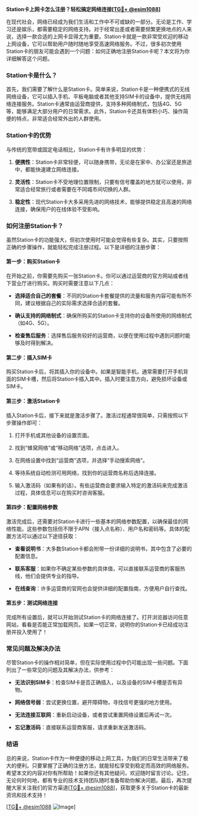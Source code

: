 **Station卡上网卡怎么注册？轻松搞定网络连接[[TG💪+ @esim1088](https://t.me/s/esim1088)]**

在现代社会，网络已经成为我们生活和工作中不可或缺的一部分。无论是工作、学习还是娱乐，都需要稳定的网络支持。对于经常出差或者需要频繁更换地点的人来说，选择一款合适的上网卡显得尤为重要。Station卡就是一款非常受欢迎的移动上网设备，它可以帮助用户随时随地享受高速网络服务。不过，很多初次使用Station卡的朋友可能会遇到一个问题：如何正确地注册Station卡呢？本文将为你详细解答这个问题。

### Station卡是什么？

首先，我们需要了解什么是Station卡。简单来说，Station卡是一种便携式的无线网络设备，它可以插入手机、平板电脑或者其他支持SIM卡的设备中，提供无线网络连接服务。Station卡通常由运营商提供，支持多种网络制式，包括4G、5G等，能够满足大部分用户的日常需求。此外，Station卡还具有体积小巧、操作简便的特点，非常适合经常外出的人群使用。

### Station卡的优势

与传统的宽带或固定电话相比，Station卡有许多明显的优势：

1. **便携性**：Station卡非常轻便，可以随身携带，无论是在家中、办公室还是旅途中，都能快速建立网络连接。
   
2. **灵活性**：Station卡不受地理位置限制，只要有信号覆盖的地方就可以使用，非常适合经常旅行或者需要在不同城市间切换的人群。
   
3. **稳定性**：现代Station卡大多采用先进的网络技术，能够提供稳定且高速的网络连接，确保用户的在线体验不受影响。

### 如何注册Station卡？

虽然Station卡的功能强大，但初次使用时可能会觉得有些复杂。其实，只要按照正确的步骤操作，就能轻松完成注册过程。以下是详细的注册步骤：

#### 第一步：购买Station卡

在开始之前，你需要先购买一张Station卡。你可以通过运营商的官方网站或者线下营业厅进行购买。购买时需要注意以下几点：

- **选择适合自己的套餐**：不同的Station卡套餐提供的流量和服务内容可能有所不同，建议根据自己的实际需求选择合适的套餐。
  
- **确认支持的网络制式**：确保所购买的Station卡支持你的设备所使用的网络制式（如4G、5G）。

- **检查售后服务**：选择售后服务较好的运营商，以便在使用过程中遇到问题时能够及时得到解决。

#### 第二步：插入SIM卡

购买Station卡后，将其插入你的设备中。如果是智能手机，通常需要打开手机背面的SIM卡槽，然后将Station卡插入其中。插入时要注意方向，避免损坏设备或SIM卡。

#### 第三步：激活Station卡

插入Station卡后，接下来就是激活步骤了。激活过程通常很简单，只需按照以下步骤操作即可：

1. 打开手机或其他设备的设置页面。
   
2. 找到“蜂窝网络”或“移动网络”选项，点击进入。
   
3. 在网络设置中找到“运营商”选项，并选择“手动搜索网络”。
   
4. 等待系统自动检测可用网络，找到你的运营商名称后选择连接。
   
5. 输入激活码（如果有的话）。有些运营商会要求输入特定的激活码来完成激活过程，具体信息可以在购买时咨询客服。

#### 第四步：配置网络参数

激活完成后，还需要对Station卡进行一些基本的网络参数配置，以确保最佳的网络性能。这些参数包括但不限于APN（接入点名称）、用户名和密码等。具体的配置方法可以通过以下途径获取：

- **查看说明书**：大多数Station卡都会附带一份详细的说明书，其中包含了必要的配置信息。
  
- **联系客服**：如果你不确定某些参数的具体值，可以直接联系运营商的客服热线，他们会提供专业的指导。
  
- **在线查询**：许多运营商的官网也会提供详细的配置指南，方便用户自行查找。

#### 第五步：测试网络连接

完成所有设置后，就可以开始测试Station卡的网络连接了。打开浏览器访问任意网站，看看是否能正常加载网页。如果一切正常，说明你的Station卡已经成功注册并投入使用了！

### 常见问题及解决办法

尽管Station卡的操作相对简单，但在实际使用过程中仍可能出现一些问题。下面列出了一些常见的问题及其解决办法，供参考：

- **无法识别SIM卡**：检查SIM卡是否正确插入，以及设备的SIM卡槽是否有异物。
  
- **网络信号弱**：尝试更换位置，避开障碍物，寻找信号更强的地方使用。
  
- **无法连接互联网**：重新启动设备，或者尝试重置网络设置后再试一次。
  
- **忘记激活码**：直接联系运营商客服，请求重新发送激活码。

### 结语

总的来说，Station卡作为一种便捷的移动上网工具，为我们的日常生活带来了极大的便利。只要掌握了正确的注册方法，就能轻松享受到稳定而高效的网络服务。希望本文的内容对你有所帮助！如果你还有其他疑问，欢迎随时留言讨论。记住，无论何时何地，都有专业的技术支持团队随时准备帮助你解决问题。最后，再次提醒大家关注我们的官方渠道[[TG💪+ @esim1088](https://t.me/s/esim1088)]，获取更多关于Station卡的最新资讯和技术支持！

[[TG💪+ @esim1088](https://t.me/s/esim1088) ![Image](https://i.postimg.cc/4NQfJmqS/Snipaste-2025-05-13-00-14-12.png)]